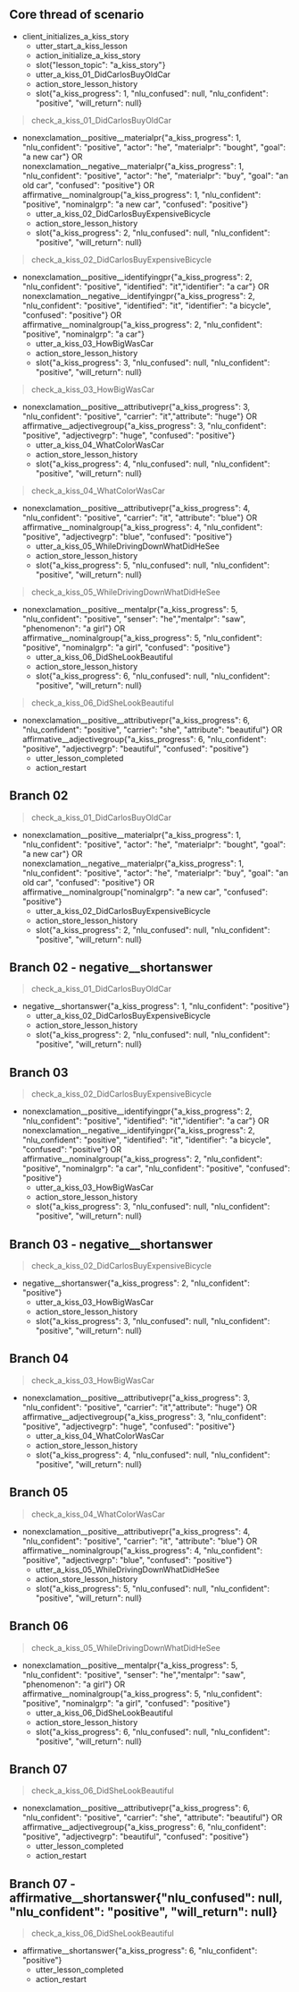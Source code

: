 ## Core thread of scenario
* client_initializes_a_kiss_story
    - utter_start_a_kiss_lesson
    - action_initialize_a_kiss_story
    - slot{"lesson_topic": "a_kiss_story"}
    - utter_a_kiss_01_DidCarlosBuyOldCar
    - action_store_lesson_history
    - slot{"a_kiss_progress": 1, "nlu_confused": null, "nlu_confident": "positive", "will_return": null}
> check_a_kiss_01_DidCarlosBuyOldCar
* nonexclamation__positive__materialpr{"a_kiss_progress": 1, "nlu_confident": "positive", "actor": "he", "materialpr": "bought", "goal": "a new car"} OR nonexclamation__negative__materialpr{"a_kiss_progress": 1, "nlu_confident": "positive", "actor": "he", "materialpr": "buy", "goal": "an old car", "confused": "positive"} OR affirmative__nominalgroup{"a_kiss_progress": 1, "nlu_confident": "positive", "nominalgrp": "a new car", "confused": "positive"}
    - utter_a_kiss_02_DidCarlosBuyExpensiveBicycle
    - action_store_lesson_history
    - slot{"a_kiss_progress": 2, "nlu_confused": null, "nlu_confident": "positive", "will_return": null}
> check_a_kiss_02_DidCarlosBuyExpensiveBicycle
* nonexclamation__positive__identifyingpr{"a_kiss_progress": 2, "nlu_confident": "positive", "identified": "it","identifier": "a car"} OR nonexclamation__negative__identifyingpr{"a_kiss_progress": 2, "nlu_confident": "positive", "identified": "it", "identifier": "a bicycle", "confused": "positive"} OR affirmative__nominalgroup{"a_kiss_progress": 2, "nlu_confident": "positive", "nominalgrp": "a car"}
    - utter_a_kiss_03_HowBigWasCar
    - action_store_lesson_history
    - slot{"a_kiss_progress": 3, "nlu_confused": null, "nlu_confident": "positive", "will_return": null}
> check_a_kiss_03_HowBigWasCar
* nonexclamation__positive__attributivepr{"a_kiss_progress": 3, "nlu_confident": "positive", "carrier": "it","attribute": "huge"} OR affirmative__adjectivegroup{"a_kiss_progress": 3, "nlu_confident": "positive", "adjectivegrp": "huge", "confused": "positive"}
    - utter_a_kiss_04_WhatColorWasCar
    - action_store_lesson_history
    - slot{"a_kiss_progress": 4, "nlu_confused": null, "nlu_confident": "positive", "will_return": null}
> check_a_kiss_04_WhatColorWasCar
* nonexclamation__positive__attributivepr{"a_kiss_progress": 4, "nlu_confident": "positive", "carrier": "it", "attribute": "blue"} OR affirmative__nominalgroup{"a_kiss_progress": 4, "nlu_confident": "positive", "adjectivegrp": "blue", "confused": "positive"}
    - utter_a_kiss_05_WhileDrivingDownWhatDidHeSee
    - action_store_lesson_history
    - slot{"a_kiss_progress": 5, "nlu_confused": null, "nlu_confident": "positive", "will_return": null}
> check_a_kiss_05_WhileDrivingDownWhatDidHeSee
* nonexclamation__positive__mentalpr{"a_kiss_progress": 5, "nlu_confident": "positive", "senser": "he","mentalpr": "saw", "phenomenon": "a girl"} OR affirmative__nominalgroup{"a_kiss_progress": 5, "nlu_confident": "positive", "nominalgrp": "a girl", "confused": "positive"}
    - utter_a_kiss_06_DidSheLookBeautiful
    - action_store_lesson_history
    - slot{"a_kiss_progress": 6, "nlu_confused": null, "nlu_confident": "positive", "will_return": null}
> check_a_kiss_06_DidSheLookBeautiful
* nonexclamation__positive__attributivepr{"a_kiss_progress": 6, "nlu_confident": "positive", "carrier": "she", "attribute": "beautiful"} OR affirmative__adjectivegroup{"a_kiss_progress": 6, "nlu_confident": "positive", "adjectivegrp": "beautiful", "confused": "positive"}
    - utter_lesson_completed
    - action_restart

## Branch 02
> check_a_kiss_01_DidCarlosBuyOldCar
* nonexclamation__positive__materialpr{"a_kiss_progress": 1, "nlu_confident": "positive", "actor": "he", "materialpr": "bought", "goal": "a new car"} OR nonexclamation__negative__materialpr{"a_kiss_progress": 1, "nlu_confident": "positive", "actor": "he", "materialpr": "buy", "goal": "an old car", "confused": "positive"} OR affirmative__nominalgroup{"nominalgrp": "a new car", "confused": "positive"}
    - utter_a_kiss_02_DidCarlosBuyExpensiveBicycle
    - action_store_lesson_history
    - slot{"a_kiss_progress": 2, "nlu_confused": null, "nlu_confident": "positive", "will_return": null}

## Branch 02 - negative__shortanswer
> check_a_kiss_01_DidCarlosBuyOldCar
* negative__shortanswer{"a_kiss_progress": 1, "nlu_confident": "positive"}
    - utter_a_kiss_02_DidCarlosBuyExpensiveBicycle
    - action_store_lesson_history
    - slot{"a_kiss_progress": 2, "nlu_confused": null, "nlu_confident": "positive", "will_return": null}

## Branch 03
> check_a_kiss_02_DidCarlosBuyExpensiveBicycle
* nonexclamation__positive__identifyingpr{"a_kiss_progress": 2, "nlu_confident": "positive", "identified": "it","identifier": "a car"} OR nonexclamation__negative__identifyingpr{"a_kiss_progress": 2, "nlu_confident": "positive", "identified": "it", "identifier": "a bicycle", "confused": "positive"} OR affirmative__nominalgroup{"a_kiss_progress": 2, "nlu_confident": "positive", "nominalgrp": "a car", "nlu_confident": "positive", "confused": "positive"}
    - utter_a_kiss_03_HowBigWasCar
    - action_store_lesson_history
    - slot{"a_kiss_progress": 3, "nlu_confused": null, "nlu_confident": "positive", "will_return": null}

## Branch 03 - negative__shortanswer
> check_a_kiss_02_DidCarlosBuyExpensiveBicycle
* negative__shortanswer{"a_kiss_progress": 2, "nlu_confident": "positive"}
    - utter_a_kiss_03_HowBigWasCar
    - action_store_lesson_history
    - slot{"a_kiss_progress": 3, "nlu_confused": null, "nlu_confident": "positive", "will_return": null}

## Branch 04
> check_a_kiss_03_HowBigWasCar
* nonexclamation__positive__attributivepr{"a_kiss_progress": 3, "nlu_confident": "positive", "carrier": "it","attribute": "huge"} OR affirmative__adjectivegroup{"a_kiss_progress": 3, "nlu_confident": "positive", "adjectivegrp": "huge", "confused": "positive"}
    - utter_a_kiss_04_WhatColorWasCar
    - action_store_lesson_history
    - slot{"a_kiss_progress": 4, "nlu_confused": null, "nlu_confident": "positive", "will_return": null}

## Branch 05
> check_a_kiss_04_WhatColorWasCar
* nonexclamation__positive__attributivepr{"a_kiss_progress": 4, "nlu_confident": "positive", "carrier": "it", "attribute": "blue"} OR affirmative__nominalgroup{"a_kiss_progress": 4, "nlu_confident": "positive", "adjectivegrp": "blue", "confused": "positive"}
    - utter_a_kiss_05_WhileDrivingDownWhatDidHeSee
    - action_store_lesson_history
    - slot{"a_kiss_progress": 5, "nlu_confused": null, "nlu_confident": "positive", "will_return": null}

## Branch 06
> check_a_kiss_05_WhileDrivingDownWhatDidHeSee
* nonexclamation__positive__mentalpr{"a_kiss_progress": 5, "nlu_confident": "positive", "senser": "he","mentalpr": "saw", "phenomenon": "a girl"} OR affirmative__nominalgroup{"a_kiss_progress": 5, "nlu_confident": "positive", "nominalgrp": "a girl", "confused": "positive"}
    - utter_a_kiss_06_DidSheLookBeautiful
    - action_store_lesson_history
    - slot{"a_kiss_progress": 6, "nlu_confused": null, "nlu_confident": "positive", "will_return": null}

## Branch 07
> check_a_kiss_06_DidSheLookBeautiful
* nonexclamation__positive__attributivepr{"a_kiss_progress": 6, "nlu_confident": "positive", "carrier": "she", "attribute": "beautiful"} OR affirmative__adjectivegroup{"a_kiss_progress": 6, "nlu_confident": "positive", "adjectivegrp": "beautiful", "confused": "positive"}
    - utter_lesson_completed
    - action_restart

## Branch 07 - affirmative__shortanswer{"nlu_confused": null, "nlu_confident": "positive", "will_return": null}
> check_a_kiss_06_DidSheLookBeautiful
* affirmative__shortanswer{"a_kiss_progress": 6, "nlu_confident": "positive"}
    - utter_lesson_completed
    - action_restart

